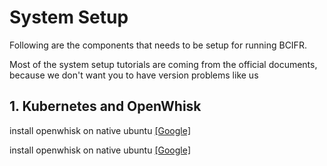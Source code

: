 # System Setup

Following are the components that needs to be setup for running BCIFR. 

Most of the system setup tutorials are coming from the official documents, because we don't want you to have version problems like us 

## 1. Kubernetes and OpenWhisk

install openwhisk on native ubuntu [[Google]](http://www.google.com/)

install openwhisk on native ubuntu [[Google]](http://www.google.com/)

